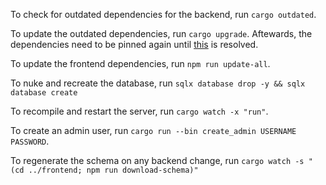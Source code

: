 To check for outdated dependencies for the backend, run `cargo outdated`.

To update the outdated dependencies, run `cargo upgrade`. Aftewards, the dependencies need to be pinned again until [this](https://github.com/killercup/cargo-edit/issues/454) is resolved.

To update the frontend dependencies, run `npm run update-all`.

To nuke and recreate the database, run `sqlx database drop -y && sqlx database create`

To recompile and restart the server, run `cargo watch -x "run"`.

To create an admin user, run `cargo run --bin create_admin USERNAME PASSWORD`.

To regenerate the schema on any backend change, run `cargo watch -s "(cd ../frontend; npm run download-schema)"`
